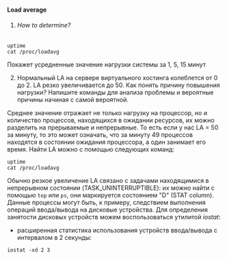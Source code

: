 #### Load average

1. ###### How to determine?

```
uptime 
cat /proc/loadavg
```

Покажет усредненные значение нагрузки системы за 1, 5, 15 минут

2. Нормальный LA на сервере виртуального хостинга колеблется от 0 до 2. LA резко увеличивается до 50. Как понять причину повышения нагрузки? Напишите команды для анализа проблемы и вероятные причины начиная с самой вероятной.

Среднее значение отражает не только нагрузку на процессор, но и количество процессов, находящихся в ожидании ресурсов, их можно разделить на прерываемые и непрерывные. То есть если у нас LA = 50 за минуту, то это может означать, что за минуту 49 процессов находятся в состоянии ожидания процессора, а один занимает его время.
Найти LA можно с помощью следующих команд:

```
uptime
cat /proc/loadavg
```

Обычно резкое увеличение LA связано с задачами находящимися в непрерывном состоянии (TASK_UNINTERRUPTIBLE): их можно найти с помощью `top` или `ps`, они маркируется состоянием "D" (STAT column). Данные процессы могут быть, к примеру, следствием выполнения операций ввода/вывода на дисковые устройства. Для определения занятости дисковых устройств можем воспользоваться утилитой *iostat*:

- расширенная статистика использования устройств ввода/вывода с интервалом в 2 секунды:

`iostat -xd 2 3`
